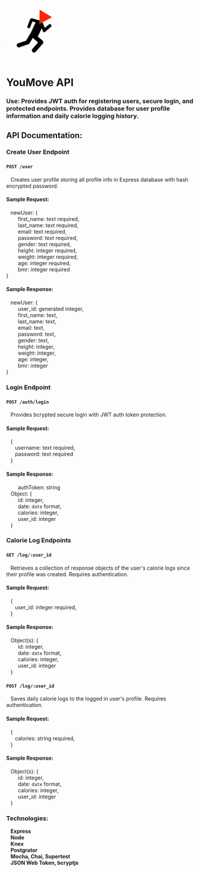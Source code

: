 <img src='./images/favicon.jpg' alt='app icon' width='150'/>

# YouMove API  

### Use: Provides JWT auth for registering users, secure login, and protected endpoints. Provides database for user profile information and daily calorie logging history.  

## API Documentation:  
### Create User Endpoint
#### `POST /user`  
&nbsp;&nbsp;&nbsp;Creates user profile storing all profile info in Express database with hash encrypted password.
#### Sample Request:  
&nbsp;&nbsp;&nbsp;newUser: {  
    &nbsp;&nbsp;&nbsp;&nbsp;&nbsp;&nbsp;&nbsp;&nbsp;first_name: text required,  
    &nbsp;&nbsp;&nbsp;&nbsp;&nbsp;&nbsp;&nbsp;&nbsp;last_name: text required,  
    &nbsp;&nbsp;&nbsp;&nbsp;&nbsp;&nbsp;&nbsp;&nbsp;email: text required,  
    &nbsp;&nbsp;&nbsp;&nbsp;&nbsp;&nbsp;&nbsp;&nbsp;password: text required,  
    &nbsp;&nbsp;&nbsp;&nbsp;&nbsp;&nbsp;&nbsp;&nbsp;gender: text required,  
    &nbsp;&nbsp;&nbsp;&nbsp;&nbsp;&nbsp;&nbsp;&nbsp;height: integer required,  
    &nbsp;&nbsp;&nbsp;&nbsp;&nbsp;&nbsp;&nbsp;&nbsp;weight: integer required,  
    &nbsp;&nbsp;&nbsp;&nbsp;&nbsp;&nbsp;&nbsp;&nbsp;age: integer required,  
    &nbsp;&nbsp;&nbsp;&nbsp;&nbsp;&nbsp;&nbsp;&nbsp;bmr: integer required  
}  

#### Sample Response:  
&nbsp;&nbsp;&nbsp;newUser: {  
    &nbsp;&nbsp;&nbsp;&nbsp;&nbsp;&nbsp;&nbsp;&nbsp;user_id: generated integer,  
    &nbsp;&nbsp;&nbsp;&nbsp;&nbsp;&nbsp;&nbsp;&nbsp;first_name: text,  
    &nbsp;&nbsp;&nbsp;&nbsp;&nbsp;&nbsp;&nbsp;&nbsp;last_name: text,  
    &nbsp;&nbsp;&nbsp;&nbsp;&nbsp;&nbsp;&nbsp;&nbsp;email: text,  
    &nbsp;&nbsp;&nbsp;&nbsp;&nbsp;&nbsp;&nbsp;&nbsp;password: text,  
    &nbsp;&nbsp;&nbsp;&nbsp;&nbsp;&nbsp;&nbsp;&nbsp;gender: text,  
    &nbsp;&nbsp;&nbsp;&nbsp;&nbsp;&nbsp;&nbsp;&nbsp;height: integer,  
    &nbsp;&nbsp;&nbsp;&nbsp;&nbsp;&nbsp;&nbsp;&nbsp;weight: integer,  
    &nbsp;&nbsp;&nbsp;&nbsp;&nbsp;&nbsp;&nbsp;&nbsp;age: integer,  
    &nbsp;&nbsp;&nbsp;&nbsp;&nbsp;&nbsp;&nbsp;&nbsp;bmr: integer  
}  
  
### Login Endpoint  
#### `POST /auth/login`  
&nbsp;&nbsp;&nbsp;Provides bcrypted secure login with JWT auth token protection.  
#### Sample Request:  
&nbsp;&nbsp;&nbsp;{  
    &nbsp;&nbsp;&nbsp;&nbsp;&nbsp;&nbsp;username: text required,  
    &nbsp;&nbsp;&nbsp;&nbsp;&nbsp;&nbsp;password: text required  
&nbsp;&nbsp;&nbsp;}
#### Sample Response:  
&nbsp;&nbsp;&nbsp;&nbsp;&nbsp;&nbsp;&nbsp;&nbsp;authToken: string  
&nbsp;&nbsp;&nbsp;Object: {  
    &nbsp;&nbsp;&nbsp;&nbsp;&nbsp;&nbsp;&nbsp;&nbsp;id: integer,  
    &nbsp;&nbsp;&nbsp;&nbsp;&nbsp;&nbsp;&nbsp;&nbsp;date: `date` format,  
    &nbsp;&nbsp;&nbsp;&nbsp;&nbsp;&nbsp;&nbsp;&nbsp;calories: integer,  
    &nbsp;&nbsp;&nbsp;&nbsp;&nbsp;&nbsp;&nbsp;&nbsp;user_id: integer  
&nbsp;&nbsp;&nbsp;}  
  
### Calorie Log Endpoints  
#### `GET /log/:user_id`  
&nbsp;&nbsp;&nbsp;Retrieves a collection of response objects of the user's calorie logs since their profile was created. Requires authentication.  
#### Sample Request:  
&nbsp;&nbsp;&nbsp;{  
    &nbsp;&nbsp;&nbsp;&nbsp;&nbsp;&nbsp;user_id: integer required,  
&nbsp;&nbsp;&nbsp;}  
#### Sample Response:  
&nbsp;&nbsp;&nbsp;Object(s): {  
    &nbsp;&nbsp;&nbsp;&nbsp;&nbsp;&nbsp;&nbsp;&nbsp;id: integer,  
    &nbsp;&nbsp;&nbsp;&nbsp;&nbsp;&nbsp;&nbsp;&nbsp;date: `date` format,  
    &nbsp;&nbsp;&nbsp;&nbsp;&nbsp;&nbsp;&nbsp;&nbsp;calories: integer,  
    &nbsp;&nbsp;&nbsp;&nbsp;&nbsp;&nbsp;&nbsp;&nbsp;user_id: integer  
&nbsp;&nbsp;&nbsp;}  
#### `POST /log/:user_id`  
&nbsp;&nbsp;&nbsp;Saves daily calorie logs to the logged in user's profile. Requires authentication.  
#### Sample Request:  
&nbsp;&nbsp;&nbsp;{  
    &nbsp;&nbsp;&nbsp;&nbsp;&nbsp;&nbsp;calories: string required,  
&nbsp;&nbsp;&nbsp;}  
#### Sample Response:  
&nbsp;&nbsp;&nbsp;Object(s): {  
    &nbsp;&nbsp;&nbsp;&nbsp;&nbsp;&nbsp;&nbsp;&nbsp;id: integer,  
    &nbsp;&nbsp;&nbsp;&nbsp;&nbsp;&nbsp;&nbsp;&nbsp;date: `date` format,  
    &nbsp;&nbsp;&nbsp;&nbsp;&nbsp;&nbsp;&nbsp;&nbsp;calories: integer,  
    &nbsp;&nbsp;&nbsp;&nbsp;&nbsp;&nbsp;&nbsp;&nbsp;user_id: integer  
&nbsp;&nbsp;&nbsp;}  
  
### Technologies:  
&nbsp;&nbsp;&nbsp;**Express**  
&nbsp;&nbsp;&nbsp;**Node**  
&nbsp;&nbsp;&nbsp;**Knex**  
&nbsp;&nbsp;&nbsp;**Postgrator**  
&nbsp;&nbsp;&nbsp;**Mocha, Chai, Supertest**  
&nbsp;&nbsp;&nbsp;**JSON Web Token, bcryptjs**  